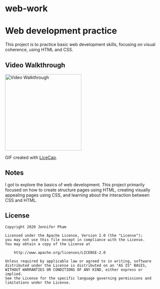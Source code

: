 # web-work
# Web development practice
This project is to practice basic web development skills, focusing on visual coherence, using HTML and CSS.

## Video Walkthrough 

<img src='tipCalculatorDemo.gif' title='Video Walkthrough' width='250' alt='Video Walkthrough' />

GIF created with [LiceCap](http://www.cockos.com/licecap/).

## Notes
I got to explore the basics of web development. 
This project primarily focused on how to create structure pages using HTML,
creating visually appealing pages using CSS, and learning about
the interaction between CSS and HTML.

## License

    Copyright 2020 Jennifer Pham

    Licensed under the Apache License, Version 2.0 (the "License");
    you may not use this file except in compliance with the License.
    You may obtain a copy of the License at

        http://www.apache.org/licenses/LICENSE-2.0

    Unless required by applicable law or agreed to in writing, software
    distributed under the License is distributed on an "AS IS" BASIS,
    WITHOUT WARRANTIES OR CONDITIONS OF ANY KIND, either express or implied.
    See the License for the specific language governing permissions and
    limitations under the License.
